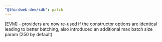 ```yaml
---
"@thirdweb-dev/sdk": patch
---
```


[EVM] - providers are now re-used if the constructor options are identical leading to better batching, also introduced an additional max batch size param (250 by default)
